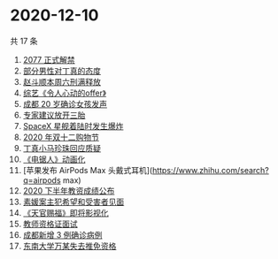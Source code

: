 # 2020-12-10

共 17 条

<!-- BEGIN -->
<!-- 最后更新时间 Thu Dec 10 2020 23:04:23 GMT+0800 (CST) -->

1. [2077 正式解禁](https://www.zhihu.com/search?q=赛博朋克2077)
2. [部分男性对丁真的态度](https://www.zhihu.com/search?q=丁真)
3. [赵斗顺本周六刑满释放](https://www.zhihu.com/search?q=素媛案)
4. [综艺《令人心动的offer》](https://www.zhihu.com/search?q=令人心动的offer)
5. [成都 20 岁确诊女孩发声](https://www.zhihu.com/search?q=成都孙女)
6. [专家建议放开三胎](https://www.zhihu.com/search?q=三胎)
7. [SpaceX 星舰着陆时发生爆炸](https://www.zhihu.com/search?q=spacex)
8. [2020 年双十二购物节](https://www.zhihu.com/search?q=双十二)
9. [丁真小马珍珠回应质疑](https://www.zhihu.com/search?q=丁真小马)
10. [《电锯人》动画化](https://www.zhihu.com/search?q=电锯人)
11. [苹果发布 AirPods Max 头戴式耳机](https://www.zhihu.com/search?q=airpods
    max)
12. [2020 下半年教资成绩公布](https://www.zhihu.com/search?q=教资成绩)
13. [素媛案主犯希望和受害者见面](https://www.zhihu.com/search?q=素媛案)
14. [《天官赐福》即将影视化](https://www.zhihu.com/search?q=天官赐福)
15. [教师资格证面试](https://www.zhihu.com/search?q=教资面试怎么准备)
16. [成都新增 3 例确诊病例](https://www.zhihu.com/search?q=成都新增)
17. [东南大学万某失去推免资格](https://www.zhihu.com/search?q=东南大学)

<!-- END -->
